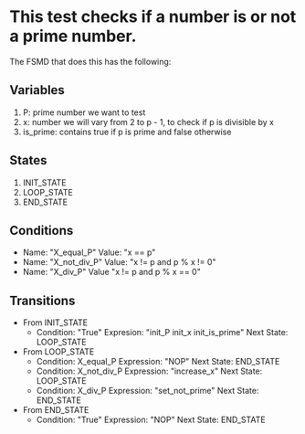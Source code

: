# This test checks if a number is or not a prime number.

The FSMD that does this has the following:

## Variables

1. P: prime number we want to test
2. x: number we will vary from 2 to p - 1, to check if p is divisible by x
3. is_prime: contains true if p is prime and false otherwise

## States

1. INIT_STATE
2. LOOP_STATE
3. END_STATE

## Conditions

- Name: "X_equal_P"
  Value: "x == p"
- Name: "X_not_div_P"
  Value: "x != p and p % x != 0"
- Name: "X_div_P"
  Value "x != p and p % x == 0"

## Transitions

- From INIT_STATE
  - Condition: "True"
    Expresion: "init_P init_x init_is_prime"
    Next State: LOOP_STATE
- From LOOP_STATE
  - Condition: X_equal_P
    Expression: "NOP"
    Next State: END_STATE
  - Condition: X_not_div_P
    Expression: "increase_x"
    Next State: LOOP_STATE
  - Condition: X_div_P
    Expression: "set_not_prime"
    Next State: END_STATE
- From END_STATE
  - Condition: "True"
    Expression: "NOP"
    Next State: END_STATE
